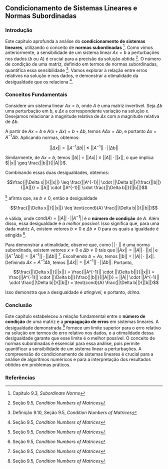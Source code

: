 ## Condicionamento de Sistemas Lineares e Normas Subordinadas

### Introdução
Este capítulo aprofunda a análise do **condicionamento de sistemas lineares**, utilizando o conceito de **normas subordinadas** [^340]. Como vimos anteriormente, a sensibilidade de um sistema linear $Ax = b$ a perturbações nos dados ($b$ ou $A$) é crucial para a precisão da solução obtida [^349]. O número de condição de uma matriz, definido em termos de normas subordinadas, quantifica essa sensibilidade [^351]. Vamos explorar a relação entre erros relativos na solução e nos dados, e demonstrar a otimalidade da desigualdade que os relaciona [^352].

### Conceitos Fundamentais

Considere um sistema linear $Ax = b$, onde $A$ é uma matriz invertível. Seja $\Delta b$ uma perturbação em $b$, e $\Delta x$ a correspondente variação na solução $x$. Desejamos relacionar a magnitude relativa de $\Delta x$ com a magnitude relativa de $\Delta b$.

A partir de $Ax = b$ e $A(x + \Delta x) = b + \Delta b$, temos $A\Delta x = \Delta b$, e portanto $\Delta x = A^{-1}\Delta b$. Aplicando normas, obtemos:

$$||\Delta x|| = ||A^{-1}\Delta b|| \leq ||A^{-1}|| \cdot ||\Delta b||$$

Similarmente, de $Ax = b$, temos $||b|| = ||Ax|| \leq ||A|| \cdot ||x||$, o que implica $||x|| \geq \frac{||b||}{||A||}$.

Combinando essas duas desigualdades, obtemos:

$$\frac{||\Delta x||}{||x||} \leq \frac{||A^{-1}|| \cdot ||\Delta b||}{\frac{||b||}{||A||}} = ||A|| \cdot ||A^{-1}|| \cdot \frac{||\Delta b||}{||b||}$$

[^352] afirma que, se $b \neq 0$, então a desigualdade

$$\frac{||\Delta x||}{||x||} \leq \text{cond}(A) \frac{||\Delta b||}{||b||}$$

é válida, onde $\text{cond}(A) = ||A|| \cdot ||A^{-1}||$ é o **número de condição** de $A$. Além disso, essa desigualdade é *a melhor possível*. Isso significa que, para uma dada matriz $A$, existem vetores $b \neq 0$ e $\Delta b \neq 0$ para os quais a igualdade é atingida [^352].

Para demonstrar a otimalidade, observe que, como $||\cdot||$ é uma norma subordinada, existem vetores $x \neq 0$ e $\Delta b \neq 0$ tais que $||Ax|| = ||A|| \cdot ||x||$ e $||A^{-1}\Delta b|| = ||A^{-1}|| \cdot ||\Delta b||$ [^352]. Escolhendo $b = Ax$, temos $||b|| = ||A|| \cdot ||x||$. Definindo $\Delta x = A^{-1}\Delta b$, temos $||\Delta x|| = ||A^{-1}|| \cdot ||\Delta b||$. Portanto,

$$\frac{||\Delta x||}{||x||} = \frac{||A^{-1}|| \cdot ||\Delta b||}{||x||} = \frac{||A^{-1}|| \cdot ||\Delta b||}{\frac{||b||}{||A||}} = ||A|| \cdot ||A^{-1}|| \cdot \frac{||\Delta b||}{||b||} = \text{cond}(A) \frac{||\Delta b||}{||b||}$$

Isso demonstra que a desigualdade é *atingível*, e portanto, *ótima*.

### Conclusão

Este capítulo estabeleceu a relação fundamental entre o **número de condição** de uma matriz e a **propagação de erros** em sistemas lineares. A desigualdade demonstrada [^352] fornece um limite superior para o erro relativo na solução em termos do erro relativo nos dados, e a otimalidade dessa desigualdade garante que esse limite é o melhor possível. O conceito de normas subordinadas é essencial para essa análise, pois permite quantificar a sensibilidade de um sistema linear a perturbações. A compreensão do condicionamento de sistemas lineares é crucial para a análise de algoritmos numéricos e para a interpretação dos resultados obtidos em problemas práticos.

### Referências
[^340]: Capítulo 9.3, *Subordinate Norms*
[^349]: Seção 9.5, *Condition Numbers of Matrices*
[^351]: Definição 9.10, Seção 9.5, *Condition Numbers of Matrices*
[^352]: Seção 9.5, *Condition Numbers of Matrices*
<!-- END -->
